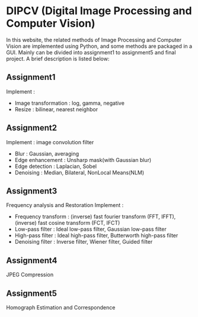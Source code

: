 # DIPCV (Digital Image Processing and Computer Vision)
In this website, the related methods of Image Processing and Computer Vision are implemented using Python, and some methods are packaged in a GUI.
Mainly can be divided into assignment1 to assignment5 and final project.
A brief description is listed below: 
## Assignment1
Implement : 
- Image transformation : log, gamma, negative
- Resize : bilinear, nearest neighbor

## Assignment2
Implement : image convolution filter
- Blur : Gaussian, averaging
- Edge enhancement : Unsharp mask(with Gaussian blur)
- Edge detection : Laplacian, Sobel
- Denoising : Median, Bilateral, NonLocal Means(NLM)

## Assignment3
Frequency analysis and Restoration
Implement : 
- Frequency transform : (inverse) fast fourier transform (FFT, IFFT), (inverse) fast cosine transform (FCT, IFCT)
- Low-pass filter : Ideal low-pass filter, Gaussian low-pass filter
- High-pass filter : Ideal high-pass filter, Butterworth high-pass filter
- Denoising filter : Inverse filter, Wiener filter, Guided filter

## Assignment4

JPEG Compression

## Assignment5

Homograph Estimation and Correspondence